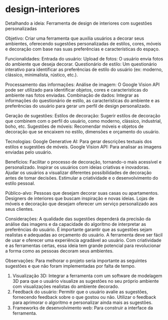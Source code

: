 # design-interiores
Detalhando a ideia: Ferramenta de design de interiores com sugestões personalizadas

Objetivo: Criar uma ferramenta que auxilia usuários a decorar seus ambientes, oferecendo sugestões personalizadas de estilos, cores, móveis e decoração com base nas suas preferências e características do espaço.

Funcionalidades:
  Entrada do usuário: Upload de fotos: O usuário envia fotos do ambiente que deseja decorar.
  Questionário de estilo: Um questionário interativo para identificar as preferências de estilo do usuário (ex: moderno, clássico, minimalista, rústico, etc.).

Processamento das informações:
  Análise de imagem: O Google Vision API pode ser utilizado para identificar objetos, cores e características do ambiente nas fotos enviadas.
  Combinação de dados: Integrar as informações do questionário de estilo, as características do ambiente e as preferências do usuário para gerar um perfil de design personalizado.

Geração de sugestões:
  Estilos de decoração: Sugerir estilos de decoração que combinem com o perfil do usuário, como moderno, clássico, industrial, boho, etc.
  Sugestões de móveis: Recomendar móveis e objetos de decoração que se encaixem no estilo, dimensões e orçamento do usuário.

Tecnologias:
  Google Generative AI: Para gerar descrições textuais dos estilos e sugestões de móveis.
  Google Vision API: Para analisar as imagens enviadas pelo usuário.

Benefícios:
  Facilitar o processo de decoração, tornando-o mais acessível e personalizado.
  Inspirar os usuários com ideias criativas e inovadoras.
  Ajudar os usuários a visualizar diferentes possibilidades de decoração antes de tomar decisões.
  Estimular a criatividade e o desenvolvimento do estilo pessoal.

Público-alvo:
  Pessoas que desejam decorar suas casas ou apartamentos.
  Designers de interiores que buscam inspiração e novas ideias.
  Lojas de móveis e decoração que desejam oferecer um serviço personalizado aos seus clientes.

Considerações:
  A qualidade das sugestões dependerá da precisão da análise das imagens e da capacidade do algoritmo de interpretar as preferências do usuário.
  É importante garantir que as sugestões sejam realistas e adequadas ao orçamento do usuário.
  A ferramenta deve ser fácil de usar e oferecer uma experiência agradável ao usuário.
  Com criatividade e as ferramentas certas, essa ideia tem grande potencial para revolucionar a forma como as pessoas decoram seus ambientes.

Observações:
  Para melhorar o projeto seria importante as seguintes sugestões e que não foram implementadas por falta de tempo.
  1. Visualização 3D: Integrar a ferramenta com um software de modelagem 3D para que o usuário visualize as sugestões no seu próprio ambiente com visualizações realistas do ambiente decorado.
  2. Feedback do usuário:
      Permitir que o usuário avalie as sugestões, fornecendo feedback sobre o que gostou ou não.
      Utilizar o feedback para aprimorar o algoritmo e personalizar ainda mais as sugestões.
  3. Frameworks de desenvolvimento web: Para construir a interface da ferramenta. 

